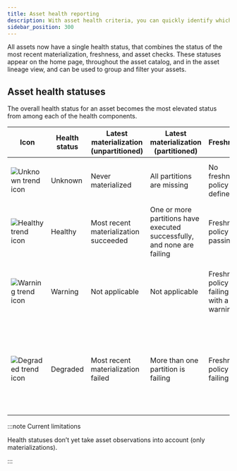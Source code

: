 ```yaml
---
title: Asset health reporting
description: With asset health criteria, you can quickly identify which datasets are performing well and which need attention.
sidebar_position: 300
---
```


All assets now have a single health status, that combines the status of the most recent materialization, freshness, and asset checks. These statuses appear on the home page, throughout the asset catalog, and in the asset lineage view, and can be used to group and filter your assets.

## Asset health statuses

The overall health status for an asset becomes the most elevated status from among each of the health components.

| Icon | Health status | Latest materialization (unpartitioned) | Latest materialization (partitioned) | Freshness | Asset checks |
|---------|------|----------------------------------------|--------------------------------------|-----------|--------------|
| ![Unknown trend icon](/images/guides/labs/observability-update/status.svg) | Unknown       | Never materialized                     | All partitions are missing           | No freshness policy defined | No asset checks defined or executed |
| ![Healthy trend icon](/images/guides/labs/observability-update/successful_trend.svg) | Healthy |  Most recent materialization succeeded       | One or more partitions have executed successfully, and none are failing | Freshness policy is passing | All asset checks that have executed are passing |
| ![Warning trend icon](/images/guides/labs/observability-update/warning_trend.svg) | Warning | Not applicable | Not applicable | Freshness policy is failing with a warning | Some asset checks are failing with a warning |
| ![Degraded trend icon](/images/guides/labs/observability-update/failure_trend.svg) | Degraded |  Most recent materialization failed | More than one partition is failing | Freshness policy is failing | Some asset checks are failing, or had an error on most recent execution |

:::note Current limitations

Health statuses don’t yet take asset observations into account (only materializations).

:::